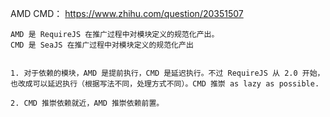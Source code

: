 AMD  CMD：
    https://www.zhihu.com/question/20351507

    AMD 是 RequireJS 在推广过程中对模块定义的规范化产出。
    CMD 是 SeaJS 在推广过程中对模块定义的规范化产出


    1. 对于依赖的模块，AMD 是提前执行，CMD 是延迟执行。不过 RequireJS 从 2.0 开始，也改成可以延迟执行（根据写法不同，处理方式不同）。CMD 推崇 as lazy as possible.

    2. CMD 推崇依赖就近，AMD 推崇依赖前置。


<!DOCTYPE html>
<html lang="en">
<head>
    <meta charset="UTF-8">
    <title></title>
</head>
<body>
<script>
    var oScript = document.createElement('script');
    oScript.src="../xx.js";
    document.head.appendChild(oScript);

    /*动态的创建script   异步加载js文件
    * 正则表达式匹配需要加载的文件
    * */


    /* defer  async
    *
    *
    *
    * */





</script>



</body>
</html>


